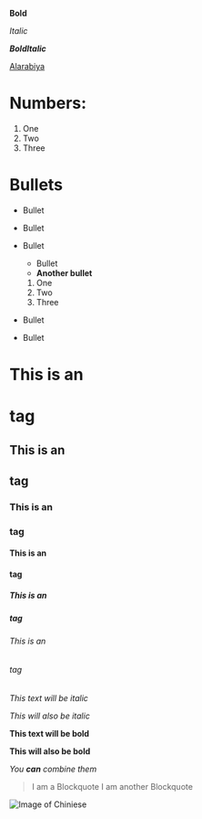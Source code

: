 **Bold**

*Italic*

***BoldItalic***

[Alarabiya](http://www.alarabiya.net)

# Numbers:
1. One
2. Two
3. Three

# Bullets
- Bullet
- Bullet
- Bullet
  - Bullet
  - **Another bullet**
  1. One
  2. Two
  3. Three

- Bullet
- Bullet

# This is an <h1> tag
## This is an <h2> tag
### This is an <h3> tag
#### This is an <h4> tag
##### This is an <h5> tag
###### This is an <h6> tag

*This text will be italic*

_This will also be italic_

**This text will be bold**

__This will also be bold__

_You **can** combine them_

> I am a Blockquote
> I am another Blockquote

<div class="full-wrapper ">
  <div class="main-content">
    <section class="">
      <div class="area-75">
      </div>
      <div class="area-25">
      </div>
    </section>
  </div>
</div>

![Image of Chiniese](https://vid.alarabiya.net/images/2020/01/19/12b24213-b2cf-40a4-8e46-43edccb230ad/12b24213-b2cf-40a4-8e46-43edccb230ad_16x9_1200x676.jpg)
